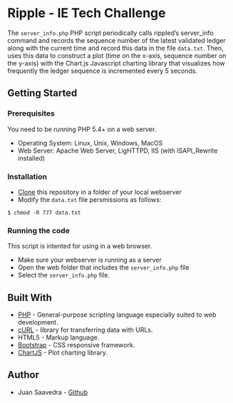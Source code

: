 # Ripple - IE Tech Challenge

The `server_info.php` PHP script periodically calls rippled’s server_info command and records the sequence number of the latest validated ledger along with the current time and record this data in the file `data.txt`. Then, uses this data to construct a plot (time on the x-axis, sequence number on the y-axis) with the Chart.js Javascript charting library that visualizes how frequently the ledger sequence is incremented every 5 seconds. 

## Getting Started

### Prerequisites

You need to be running PHP 5.4+ on a web server.

* Operating System: Linux, Unix, Windows, MacOS
* Web Server: Apache Web Server, LigHTTPD, IIS (with ISAPI_Rewrite installed)

### Installation

* [Clone](https://help.github.com/en/github/creating-cloning-and-archiving-repositories/cloning-a-repository) this repository in a folder of your local webserver
* Modify the `data.txt` file persmissions as follows: 
```
$ chmod -R 777 data.txt
```

### Running the code

This script is intented for using in a web browser. 

* Make sure your webserver is running as a server
* Open the web folder that includes the `server_info.php` file
* Select the `server_info.php` file.

## Built With

* [PHP](https://www.php.net) - General-purpose scripting language especially suited to web development.
* [cURL](https://curl.haxx.se/) - library for transferring data with URLs.
* HTML5 - Markup language.
* [Bootstrap](https://getbootstrap.com/) - CSS responsive framework.
* [ChartJS](https://www.chartjs.org/) - Plot charting library.

## Author

* Juan Saavedra - [Github](https://github.com/saavedrajj)